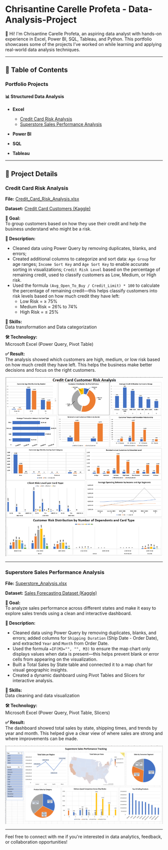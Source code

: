 # Chrisantine Carelle Profeta - Data-Analysis-Project

👋 Hi! I'm Chrisantine Carelle Profeta, an aspiring data analyst with hands-on experience in Excel, Power BI, SQL, Tableau, and Python. This portfolio showcases some of the projects I’ve worked on while learning and applying real-world data analysis techniques.

---

## 📑 Table of Contents

### Portfolio Projects

#### 📊 Structured Data Analysis

- **Excel**
  - [Credit Card Risk Analysis]( https://github.com/CarelleProfeta/Data-Analysis-Project/blob/master/Structured%20Data/Excel/Credit_Card_Analysis.xlsx)
  - [Superstore Sales Performance Analysis]( https://github.com/CarelleProfeta/Data-Analysis-Project/blob/master/Structured%20Data/Excel/Superstore_Analysis.xlsx)

- **Power BI**
  
- **SQL**
  
- **Tableau**
  
---

## 📁 Project Details

### Credit Card Risk Analysis

**File:** [Credit_Card_Risk_Analysis.xlsx](https://github.com/CarelleProfeta/Data-Analysis-Project/blob/master/Structured%20Data/Excel/Credit_Card_Analysis.xlsx)

**Dataset:** [Credit Card Customers (Kaggle)](https://www.kaggle.com/datasets/sakshigoyal7/credit-card-customers)

**🎯 Goal:**  
To group customers based on how they use their credit and help the business understand who might be a risk.

**📝 Description:**  
- Cleaned data using Power Query by removing duplicates, blanks, and errors;
- Created additional columns to categorize and sort data: `Age Group` for age ranges; `Income Sort Key` and `Age Sort Key` to enable accurate sorting in visualizations; `Credit Risk Level` based on the percentage of remaining credit, used to classify customers as Low, Medium, or High risk.
- Used the formula `(Avg_Open_To_Buy / Credit_Limit) * 100` to calculate the percentage of remaining credit—this helps classify customers into risk levels based on how much credit they have left:
  - Low Risk = ≥ 75% 
  - Medium Risk = 26% to 74%  
  - High Risk = ≤ 25%

**🧠 Skills:**  
Data transformation and Data categorization

**🛠️ Technology:**  
Microsoft Excel (Power Query, Pivot Table)

**✅ Result:**  
The analysis showed which customers are high, medium, or low risk based on how much credit they have left. This helps the business make better decisions and focus on the right customers.

<img src="https://github.com/CarelleProfeta/Data-Analysis-Project/blob/master/Structured%20Data/Excel/Project%20Visuals/Credit_Card_Visual.png" />

---
### Superstore Sales Performance Analysis

**File:** [Superstore_Analysis.xlsx]( https://github.com/CarelleProfeta/Data-Analysis-Project/blob/master/Structured%20Data/Excel/Superstore_Analysis.xlsx)

**Dataset:** [Sales Forecasting Dataset (Kaggle)](https://www.kaggle.com/datasets/rohitsahoo/sales-forecasting)

**🎯 Goal:**  
To analyze sales performance across different states and make it easy to explore sales trends using a clean and interactive dashboard.

**📝 Description:**  
- Cleaned data using Power Query by removing duplicates, blanks, and errors; added columns for `Shipping Duration` (Ship Date - Order Date), and extracted `Year` and `Month` from Order Date.
- Used the formula `=IF(M3="", "", M3)` to ensure the map chart only displays values when data is present—this helps prevent blank or error cells from appearing on the visualization.
- Built a Total Sales by State table and connected it to a map chart for visual geographic insights.
- Created a dynamic dashboard using Pivot Tables and Slicers for interactive analysis.

**🧠 Skills:**  
Data cleaning and data visualization

**🛠️ Technology:**  
Microsoft Excel (Power Query, Pivot Table, Slicers)

**✅ Result:**  
The dashboard showed total sales by state, shipping times, and trends by year and month. This helped give a clear view of where sales are strong and where improvements can be made.

<img src="https://github.com/CarelleProfeta/Data-Analysis-Project/blob/master/Structured%20Data/Excel/Project%20Visuals/Superstore_Visual.png" />

---

Feel free to connect with me if you're interested in data analytics, feedback, or collaboration opportunities!

